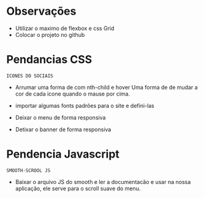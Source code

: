 # Observações

- Utilizar o maximo de flexbox e css Grid
- Colocar o projeto no github

# Pendancias CSS

`ICONES DO SOCIAIS`
- Arrumar uma forma de com nth-child e hover
  Uma forma de de mudar a cor de cada icone quando o mause
  por cima.

- importar algumas fonts padrões para o site e defini-las

- Deixar o menu de forma responsiva

- Detixar o banner de forma responsiva

# Pendencia Javascript

`SMOOTH-SCROOL JS`
- Baixar o arquivo JS do smooth e ler a documentacão
  e usar na nossa aplicação, ele serve para o scroll
  suave do menu.